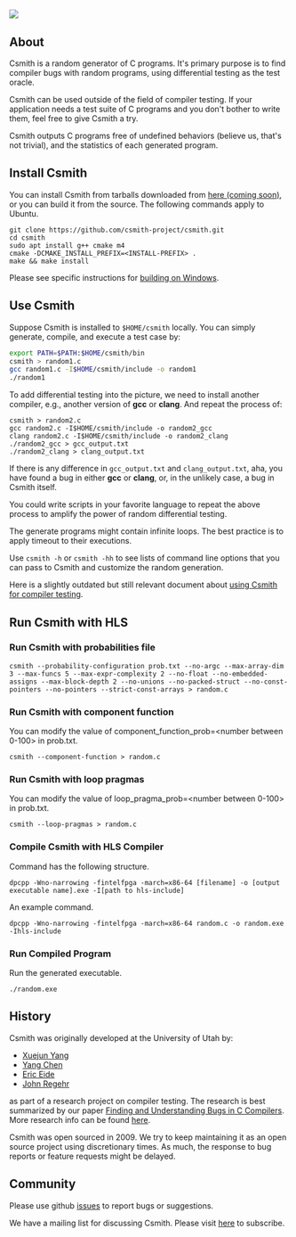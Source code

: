 # ![](./csmith.png)

## About

Csmith is a random generator of C programs. It's primary purpose is to find
compiler bugs with random programs, using differential testing as the
test oracle.

Csmith can be used outside of the field of compiler testing.
If your application needs a test suite of C programs and you don't bother to
write them, feel free to give Csmith a try.

Csmith outputs C programs free of undefined behaviors (believe us, that's
not trivial), and the statistics of each generated program.

## Install Csmith

You can install Csmith from tarballs downloaded from [here (coming soon)](doc/releases.md),
or you can build it from the source. The following commands
apply to Ubuntu.

```
git clone https://github.com/csmith-project/csmith.git
cd csmith
sudo apt install g++ cmake m4
cmake -DCMAKE_INSTALL_PREFIX=<INSTALL-PREFIX> .
make && make install
```

Please see specific instructions for [building on
Windows](doc/build-csmith-on-windows.md).

## Use Csmith

Suppose Csmith is installed to `$HOME/csmith` locally. You can simply
generate, compile, and execute a test case by:

```bash
export PATH=$PATH:$HOME/csmith/bin
csmith > random1.c
gcc random1.c -I$HOME/csmith/include -o random1
./random1
```

To add differential testing into the picture, we need to install another
compiler, e.g., another version of **gcc** or **clang**. And repeat the process of:

```
csmith > random2.c
gcc random2.c -I$HOME/csmith/include -o random2_gcc
clang random2.c -I$HOME/csmith/include -o random2_clang
./random2_gcc > gcc_output.txt
./random2_clang > clang_output.txt
```

If there is any difference in `gcc_output.txt` and `clang_output.txt`,
aha, you have found a bug in either **gcc** or **clang**, or, in the
unlikely case, a bug in Csmith itself.

You could write scripts in your favorite language to repeat
the above process to amplify the power of random differential testing.

The generate programs might contain infinite loops. The best practice is
to apply timeout to their executions.

Use `csmith -h` or `csmith -hh` to see lists of command line options that you
can pass to Csmith and customize the random generation.

Here is a slightly outdated but still relevant document about
[using Csmith for compiler testing](http://embed.cs.utah.edu/csmith/using.html).

## Run Csmith with HLS

### Run Csmith with probabilities file 
```
csmith --probability-configuration prob.txt --no-argc --max-array-dim 3 --max-funcs 5 --max-expr-complexity 2 --no-float --no-embedded-assigns --max-block-depth 2 --no-unions --no-packed-struct --no-const-pointers --no-pointers --strict-const-arrays > random.c
```

### Run Csmith with component function 
You can modify the value of component\_function\_prob=\<number between 0-100\> in prob.txt. 
```
csmith --component-function > random.c
```

### Run Csmith with loop pragmas 
You can modify the value of loop\_pragma\_prob=\<number between 0-100\> in prob.txt. 
```
csmith --loop-pragmas > random.c
```

### Compile Csmith with HLS Compiler 
Command has the following structure. 
```
dpcpp -Wno-narrowing -fintelfpga -march=x86-64 [filename] -o [output executable name].exe -I[path to hls-include]
```

An example command. 
```
dpcpp -Wno-narrowing -fintelfpga -march=x86-64 random.c -o random.exe -Ihls-include
```

### Run Compiled Program 
Run the generated executable. 
```
./random.exe
```

## History

Csmith was originally developed at the University of Utah by:

* [Xuejun Yang](https://github.com/jxyang)
* [Yang Chen](https://github.com/chenyang78)
* [Eric Eide](https://github.com/eeide)
* [John Regehr](https://github.com/regehr)

as part of a research project on compiler testing. The research is best
summarized by our paper
[Finding and Understanding Bugs in C Compilers](https://www.cs.utah.edu/~regehr/papers/pldi11-preprint.pdf).
More research info can be found
[here](http://embed.cs.utah.edu/csmith/).

Csmith was open sourced in 2009. We try to keep maintaining it as an open source
project using discretionary times. As much, the response to bug reports or
feature requests might be delayed.

## Community

Please use github [issues](https://github.com/csmith-project/csmith/issues/new)
to report bugs or suggestions.

We have a mailing list for discussing Csmith.
Please visit [here](http://www.flux.utah.edu/mailman/listinfo/csmith-dev) to subscribe.


